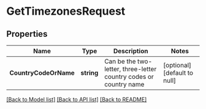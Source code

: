 # GetTimezonesRequest

## Properties
Name | Type | Description | Notes
------------ | ------------- | ------------- | -------------
**CountryCodeOrName** | **string** | Can be the two-letter, three-letter country codes or country name | [optional] [default to null]

[[Back to Model list]](../README.md#documentation-for-models) [[Back to API list]](../README.md#documentation-for-api-endpoints) [[Back to README]](../README.md)


